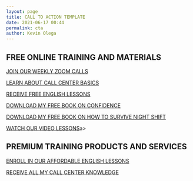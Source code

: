 ```yaml
--- 
layout: page
title: CALL TO ACTION TEMPLATE
date: 2021-06-17 00:44
permalink: cta
author: Kevin Olega 
--- 
```


## FREE ONLINE TRAINING AND MATERIALS

<a href="https://sendfox.com/lp/19yy9x/" class="button focus">JOIN OUR WEEKLY ZOOM CALLS</a>

<a href="https://sendfox.com/lp/3z4xqz" class="button focus">LEARN ABOUT CALL CENTER BASICS</a>

<a href="https://callcentertrainingtips.com/" class="button focus">RECEIVE FREE ENGLISH LESSONS</a>

<a href="https://sendfox.com/lp/m7x2ol" class="button focus">DOWNLOAD MY FREE BOOK ON CONFIDENCE</a>

<a href="https://sendfox.com/lp/1g6pd2" class="button focus">DOWNLOAD MY FREE BOOK ON HOW TO SURVIVE NIGHT SHIFT</a>

<a href="https://callcentertrainingtips.com/videos" class="button focus">WATCH OUR VIDEO LESSONS</a>a>

## PREMIUM TRAINING PRODUCTS AND SERVICES

<a href="https://callcentertrainingtips.com/english-lessons" class="button focus">ENROLL IN OUR AFFORDABLE ENGLISH LESSONS</a>

<a href="https://callcentertrainingtips.com/shy-book" class="button focus">RECEIVE ALL MY CALL CENTER KNOWLEDGE</a>
